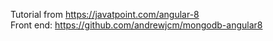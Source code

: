 Tutorial from <https://javatpoint.com/angular-8>
<br/>
Front end: <https://github.com/andrewjcm/mongodb-angular8>